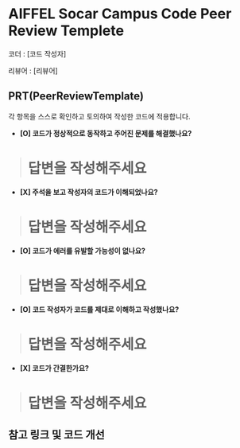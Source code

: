 # AIFFEL Socar Campus Code Peer Review Templete

코더 : [코드 작성자]

리뷰어 : [리뷰어]

## PRT(PeerReviewTemplate)

각 항목을 스스로 확인하고 토의하여 작성한 코드에 적용합니다.

- **[O] 코드가 정상적으로 동작하고 주어진 문제를 해결했나요?**

> # 답변을 작성해주세요
> 
- **[X] 주석을 보고 작성자의 코드가 이해되었나요?**

> # 답변을 작성해주세요
> 
- **[O] 코드가 에러를 유발할 가능성이 없나요?**

> # 답변을 작성해주세요
> 
- **[O] 코드 작성자가 코드를 제대로 이해하고 작성했나요?**

> # 답변을 작성해주세요
> 
- **[X] 코드가 간결한가요?**

> # 답변을 작성해주세요
> 

## 참고 링크 및 코드 개선
>
> 
